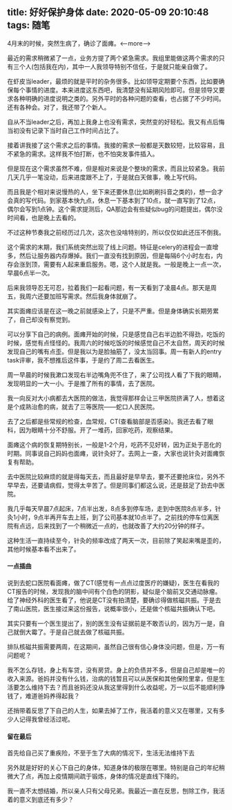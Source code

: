title: 好好保护身体
date: 2020-05-09 20:10:48
tags: 随笔
---

4月末的时候，突然生病了，确诊了面瘫。<--more-->

最近的需求稍微紧了一点，业务方提了两个紧急需求。我组里能做这两个需求的只有三个人(包括我在内)，其中一人我领导特别不信任，于是就只能亲自做了。

在虾皮当leader，最烦的就是平时的杂务很多。比如领导定期要个东西，比如要确保每个事情的进度。本来进度这东西吧，我清楚没有延期风险即可。但是领导又要求各种明确的进度说明之类的。另外平时的各种问题的查看，也占据了不少时间。还有各种会。对了，我还带了个新人。

自从不当leader之后，再加上我身上也没有需求，突然变的好轻松。我又有点后悔当初没有记录下当时自己工作时间占比了。

接着讲我接了这个需求之后的事情。我接的需求一般都是天数较短，比较容易，且不紧急的需求。这样我不怕打断，也不怕突发事件插入。

但是现在这个需求虽然不难，但是相对来说是个整块的需求，而且比较紧急。我前几天几乎一笔没动，后来进度跟不上了，于是就白天做事，晚上写代码。

而且我是个相对来说慢热的人，坐下来还要休息(比如刷刷抖音之类的)，想一会才会真的写代码。到家基本快九点，休息一下基本到了10点，就一直写到了12点，偶尔会写到1点钟。这个需求提测后，QA那边会有些疑似bug的问题提出，偶尔没时间看，也是晚上去看的。

不过这种节奏我之前经历过几次，这次也没啥特别的，所以仅仅如此还压不倒我。

这个需求的末期，我们系统突然出现了线上问题。特征是celery的进程会一直增多，然后让服务器内存爆掉。我们一直没有找到原因，但是每隔6个小时左右，内存会涨到顶，需要有人起来重启服务。嗯，这个人就是我。一般是晚上一点一次，早晨6点半一次。

后来我领导忍无可忍，拉着我们一起看问题，有一天看到了凌晨4点。那天是周五，我周六还要加班写需求。然后我身体就崩了。

其实面瘫应该是在这一晚之前就感染上了，只是不严重。但是身体确实长期劳累了，自己却没有察觉到。

可以分享下自己的病例。面瘫开始的时候，只是感觉自己右半边脸不得劲，吃饭的时候，感觉有点怪怪的。我周六的时候吃饭的时候感觉自己不太自然，周天的时候发现自己的嘴有点歪。但是我以为是脸抽筋了，没太当回事。周一有新人的entry task评审，我不想推后这件事，于是约了周二去看医生。

周一早晨的时候我漱口发现右半边嘴角兜不住了，来了公司找人看了下我的眼睛，发现明显的一大一小。于是推了所有的事情，去了医院。

我一向反对大小病都去大医院的做法，我觉得那样会让三甲医院挤满了人，想着这是个成熟治愈的病，就去了三等医院——蛇口人民医院。

去了之后都是些常规的检查，血常规，CT(查看脑部是否感染)。我还去看了眼科，因为眼睛十分不舒服。开了一堆药，回家吃药，观察结果。

面瘫这个病的恢复期特别长，一般是1-2个月，吃药不见好转，因为正处于恶化的时期。同事说自己妈妈也面瘫，说针灸好了。去网上一查，大家也说针灸对面瘫恢复有帮助。

去中医院比较麻烦的就是得每天去，而且最好是早早去，要不还要抢床位，另外不早早去，还要请病假，觉得太辛苦了。但是同事们都这么说，还是鼓足了劲去中医院。

我几乎每天早晨7点起床，7点半出发，8点多到停车场，走到中医院8点半多，针灸1小时，9点半再开车去上班，到了公司基本就10点半了。之前找的停车位离医院有点远，后来找到了一个稍微近一点的，也就改善了大约20分钟的样子。

这种生活一直持续至今，针灸的频率改成了两天一次，目前除了笑起来嘴是歪的，其他时候基本看不出来了。

#### 一点插曲

说到去蛇口医院看面瘫，做了CT(感觉有一点点过度医疗的嫌疑)，医生在看我的CT报告的时候，发现我的脑中间有个白色的阴影，疑似是个脑前叉交通动脉瘤。给了神经外科的医生看了，他说是CT没有拍清楚，要确诊得做核磁共振。于是去了南山医院，医生接过来这份报告，说概率很小，还是做个核磁共振确认下吧。

其实只要有一个医生提出了，别的医生没有证据前是不敢否认的，因为万一是，自己就倒大霉了。于是自己就去做了核磁共振。

排队核磁共振需要两周，在这期间，虽然自己很有信心身体没问题，但是，万一有问题呢？

我不怎么存钱，身上有车贷，没有房贷。身上的负债并不多，但是自己却是唯一的收入来源。爸妈并没有什么钱，治病的钱暂且可以从医保和其他保险里拿，但是生活要怎么维持下去？而且爸妈还没从我这里得到什么收益呢，万一以后不能顺利挣钱了，难道爸妈养得起我？

还捎带着反思了下自己的人生，如果去掉了工作，我活着的意义又在哪里，又有多少人记得我曾经活过呢。

#### 留在最后

首先给自己买了重疾险，不至于生了大病的情况下，生活无法维持下去

另外就是好好的关心下自己的身体，知道身体的极限在哪里。特别是自己的年纪稍微大了点，再加上疫情期间疏于锻炼，身体的情况是直线下降的。

我一直不太想结婚，所以亲人只有父母兄弟。我最近一直在反思，刨除工作，我活着的意义到底还有多少？
